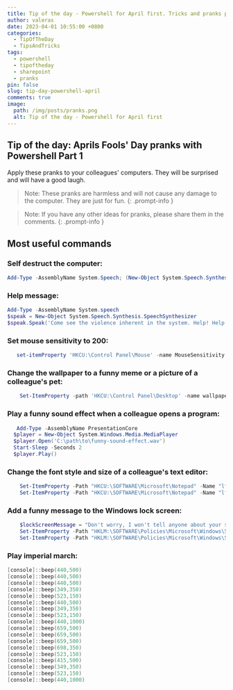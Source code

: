 ```yaml
---
title: Tip of the day - Powershell for April first. Tricks and pranks part 1
author: valeras
date: 2023-04-01 10:55:00 +0800
categories:
  - TipOfTheDay
  - TipsAndTricks
tags:
  - powershell
  - tipoftheday
  - sharepoint
  - pranks
pin: false
slug: tip-day-powershell-april
comments: true
image:
  path: /img/posts/pranks.png
  alt: Tip of the day - Powershell for April first
---
```


## Tip of the day: Aprils Fools' Day pranks with Powershell Part 1

Apply these pranks to your colleagues' computers. They will be surprised and will have a good laugh.

> Note: These pranks are harmless and will not cause any damage to the computer. They are just for fun.
{: .prompt-info }

> Note: If you have any other ideas for pranks, please share them in the comments.
{: .prompt-info }

## Most useful commands

### Self destruct the computer:

```powershell
Add-Type -AssemblyName System.Speech; (New-Object System.Speech.Synthesis.SpeechSynthesizer).Speak("A critical system error has occurred, the computer will self destruct in 20 . 19 . 18 . 17 . 16 . 15 . 10 . 9 . 8 . 7 . 6 . 5 . 4 . 3 . 2 . 1 . 0 . 0 . 0 .  This has been a test of the Windows Emergency Alert System");
```	

### Help message:

```powershell
Add-Type -AssemblyName System.speech
$speak = New-Object System.Speech.Synthesis.SpeechSynthesizer
$speak.Speak('Come see the violence inherent in the system. Help! Help! Im being repressed!')
```

### Set mouse sensitivity to 200: 

```powershell
   set-itemProperty 'HKCU:\Control Panel\Mouse' -name MouseSensitivity -value 200
```

###  Change the wallpaper to a funny meme or a picture of a colleague's pet:

```powershell
    Set-ItemProperty -path 'HKCU:\Control Panel\Desktop' -name wallpaper -value 'C:\path\to\image.jpg'
```

### Play a funny sound effect when a colleague opens a program:

```powershell
   Add-Type -AssemblyName PresentationCore
  $player = New-Object System.Windows.Media.MediaPlayer
  $player.Open('C:\path\to\funny-sound-effect.wav')
  Start-Sleep -Seconds 2
  $player.Play()

```

###  Change the font style and size of a colleague's text editor:

```powershell
    Set-ItemProperty -Path "HKCU:\SOFTWARE\Microsoft\Notepad" -Name "lfFaceName" -Value "Comic Sans MS"
    Set-ItemProperty -Path "HKCU:\SOFTWARE\Microsoft\Notepad" -Name "lfHeight" -Value "20"

```

###  Add a funny message to the Windows lock screen:

```powershell
    $lockScreenMessage = "Don't worry, I won't tell anyone about your secret love for pineapple pizza!"
    Set-ItemProperty -Path "HKLM:\SOFTWARE\Policies\Microsoft\Windows\System" -Name "legalnoticecaption" -Value "April Fools' Day"
    Set-ItemProperty -Path "HKLM:\SOFTWARE\Policies\Microsoft\Windows\System" -Name "legalnoticetext" -Value $lockScreenMessage

```

### Play imperial march:

```powerShell
[console]::beep(440,500)      
[console]::beep(440,500)
[console]::beep(440,500)       
[console]::beep(349,350)       
[console]::beep(523,150)       
[console]::beep(440,500)       
[console]::beep(349,350)       
[console]::beep(523,150)       
[console]::beep(440,1000)
[console]::beep(659,500)       
[console]::beep(659,500)       
[console]::beep(659,500)       
[console]::beep(698,350)       
[console]::beep(523,150)       
[console]::beep(415,500)       
[console]::beep(349,350)       
[console]::beep(523,150)       
[console]::beep(440,1000)
```
